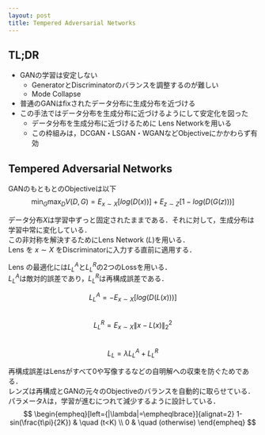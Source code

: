 ```yaml
---
layout: post
title: Tempered Adversarial Networks
---
```


## TL;DR
* GANの学習は安定しない
  * GeneratorとDiscriminatorのバランスを調整するのが難しい
  * Mode Collapse
* 普通のGANはfixされたデータ分布に生成分布を近づける
* この手法ではデータ分布を生成分布に近づけるようにして安定化を図った
  * データ分布を生成分布に近づけるために Lens Networkを用いる
  * この枠組みは，DCGAN・LSGAN・WGANなどObjectiveにかかわらず有効

## Tempered Adversarial Networks
GANのもともとのObjectiveは以下
$$ \min_G\max_DV(D,G)=E_{x\sim{X}}[log(D(x))]+E_{z\sim{Z}}[1-log(D(G(z)))]$$

データ分布$X$は学習中ずっと固定されたままである．それに対して，生成分布は学習中常に変化している．  
この非対称を解決するためにLens Network ($L$)を用いる．  
Lens を $x\sim{X}$ をDiscriminatorに入力する直前に適用する．
<img src>

Lens の最適化には$L^A_L$と$L^R_L$の2つのLossを用いる．  
$L^A_L$は敵対的誤差であり，$L^R_L$は再構成誤差である．  

$$ L^A_L=-E_{x\sim{X}}[log(D(L(x)))]$$  
$$ L^R_L=E_{x\sim{X}}\|x-L(x)\|^2_2 $$  
$$ L_L=\lambda L^A_L+L^R_L $$  

再構成誤差はLensがすべて0や写像するなどの自明解への収束を防ぐためである．  
レンズは再構成とGANの元々のObjectiveのバランスを自動的に取らせている．  
パラメータ$\lambda$は，学習が進むにつれて減少するように設計している．  
$$ \begin{empheq}[left={|\lambda|=\empheqlbrace}]{alignat=2}
1-sin(\frac{t\pi}{2K}) & \quad (t<K) \\
0 & \quad (otherwise)
\end{empheq} $$
